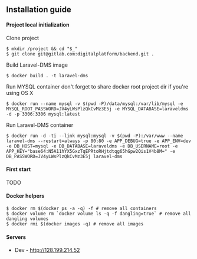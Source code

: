 Installation guide
---------------------
#### Project local initialization

Clone project

    $ mkdir /project && cd "$_"
    $ git clone git@gitlab.com:digitalplatform/backend.git .
    
Build Laravel-DMS image

    $ docker build . -t laravel-dms
    
Run MYSQL container don't forget to share docker root project dir if you're using OS X 

    $ docker run --name mysql -v $(pwd -P)/data/mysql:/var/lib/mysql -e MYSQL_ROOT_PASSWORD=JV4yLWsPlzQkCvMz3E5j -e MYSQL_DATABASE=laraveldms -d -p 3306:3306 mysql:latest

Run Laravel-DMS container

    $ docker run -d -ti --link mysql:mysql -v $(pwd -P):/var/www --name laravel-dms --restart=always -p 80:80 -e APP_DEBUG=true -e APP_ENV=dev -e DB_HOST=mysql -e DB_DATABASE=laraveldms -e DB_USERNAME=root -e APP_KEY="base64:N5A11hYX5GxzTqEPRtoRHjtdtqg65hGpw2Qis1V4b8M=" -e DB_PASSWORD=JV4yLWsPlzQkCvMz3E5j laravel-dms
    
#### First start
   
 TODO
   
#### Docker helpers 

    $ docker rm $(docker ps -a -q) -f # remove all containers
    $ docker volume rm `docker volume ls -q -f dangling=true` # remove all dangling volumes
    $ docker rmi $(docker images -q) # remove all images
    
#### Servers

* Dev - http://128.199.214.52